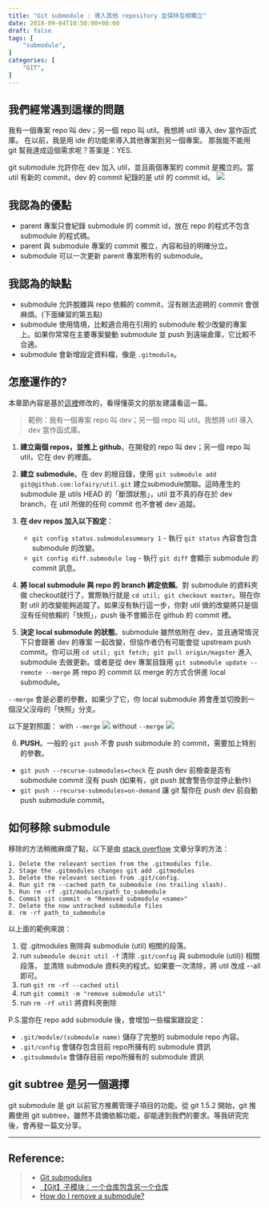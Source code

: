 ```yaml
---
title: "Git submodule : 導入其他 repository 並保持互相獨立"
date: 2018-09-04T10:50:00+08:00
draft: false
tags: [
    "submodule",
]
categories: [
    "GIT",
]
---
```

## 我們經常遇到這樣的問題
我有一個專案 repo 叫 dev；另一個 repo 叫 util。我想將 util 導入 dev 當作函式庫。
在以前，我是用 ide 的功能來導入其他專案到另一個專案。
那我能不能用 git 幫我達成這個需求呢？答案是：YES.

git submodule 允許你在 dev 加入 util，並且兩個專案的 commit 是獨立的。當 util 有新的 commit，dev 的 commit 紀錄的是 util 的 commit id。
![](https://imgur.com/QITwnYG.jpg)

## 我認為的優點
- parent 專案只會紀錄 submodule 的 commit id，放在 repo 的程式不包含 submodule 的程式碼。
- parent 與 submodule 專案的 commit 獨立，內容和目的明確分立。
- submodule 可以一次更新 parent 專案所有的 submodule。

## 我認為的缺點
- submodule 允許脫離與 repo 依賴的 commit，沒有辦法追朔的 commit 會很麻煩。(下面練習的第五點)
- submodule 使用情境，比較適合用在引用的 submodule 較少改變的專案上。如果你常常在主要專案變動 submodule 並 push 到遠端倉庫，它比較不合適。
- submodule 會新增設定資料檔，像是 `.gitmodule`。

<!-- more -->
## 怎麼運作的?
本章節內容是基於[這裡](http://dan.mccloy.info/2015/06/11/Git-submodules/)修改的，看得懂英文的朋友建議看這一篇。

> 範例：我有一個專案 repo 叫 dev；另一個 repo 叫 util。我想將 util 導入 dev 當作函式庫。

1. **建立兩個 repos，並推上 github**。在開發的 repo 叫 dev；另一個 repo 叫 util，它在 dev 的裡面。

2. **建立 submodule**。在 dev 的根目錄，使用 `git submodule add git@github.com:lofairy/util.git` 建立submodule關聯。這時產生的 submodule 是 utils HEAD 的「斷頭狀態」，util 並不真的存在於 dev branch，在 util 所做的任何 commit 也不會被 dev 追蹤。

3. **在 dev repos 加入以下設定**：
    - `git config status.submodulesummary 1` - 執行 `git status` 內容會包含 submodule 的改變。
    - `git config diff.submodule log` - 執行 `git diff` 會顯示 submodule 的 commit 訊息。

4. **將 local submodule 與 repo 的 branch 綁定依賴**。對 submodule 的資料夾做 checkout就行了，實際執行就是 `cd util; git checkout master`。現在你對 util 的改變能夠追蹤了。如果沒有執行這一步，你對 util 做的改變將只是個沒有任何依賴的「快照」，push 後不會顯示在 github 的 commit 裡。

5. **決定 local submodule 的狀態**。submodule 雖然依附在 dev，並且通常情況下只會跟著 dev 的專案 一起改變，但協作者仍有可能會從 upstream push commit。你可以用 `cd util; git fetch; git pull origin/magster` 進入 submodule 去做更新。或者是從 dev 專案目錄用 `git submodule update --remote --merge` 將 repo 的 commit 以 merge 的方式合併進 local submodule。

`--merge` 會是必要的參數，如果少了它，你 local submodule 將會產並切換到一個沒父沒母的「快照」分支。

以下是對照圖：
with `--merge`
![](https://imgur.com/xwD7ies.jpg)
without `--merge`
![](https://imgur.com/YUfMwGN.jpg)

6. **PUSH**。一般的 `git push` 不會 push submodule 的 commit，需要加上特別的參數。
- `git push --recurse-submodules=check` 在 push dev 前檢查是否有 submodule commit 沒有 push (如果有，git push 就會警告你並停止動作)
- `git push --recurse-submodules=on-demand` 讓 git 幫你在 push dev 前自動 push submodule commit。

## 如何移除 submodule
移除的方法稍微麻煩了點，以下是由 [stack overflow](https://stackoverflow.com/questions/1260748/how-do-i-remove-a-submodule) 文章分享的方法：
```
1. Delete the relevant section from the .gitmodules file.
2. Stage the .gitmodules changes git add .gitmodules
3. Delete the relevant section from .git/config.
4. Run git rm --cached path_to_submodule (no trailing slash).
5. Run rm -rf .git/modules/path_to_submodule
6. Commit git commit -m "Removed submodule <name>"
7. Delete the now untracked submodule files
8. rm -rf path_to_submodule
```

以上面的範例來說：

1. 從 .gitmodules 刪除與 submodule (util) 相關的段落。
2. run `submodule deinit util -f` 清除 `.git/config` 與 submodule (util)) 相關段落，
   並清除 submodule 資料夾的程式。如果要一次清除，將 util 改成 --all 即可。
3. run `git rm -rf --cached util`
4. run `git commit -m "remove submodule util"`
5. run `rm -rf util` 將資料夾刪除


P.S.當你在 repo add submodule 後，會增加一些檔案跟設定：
- `.git/module/(submodule name)` 儲存了完整的 submodule repo 內容。
- `.git/config` 會儲存包含目前 repo所擁有的 submodule 資訊
- `.gitsubmodule` 會儲存目前 repo所擁有的 submodule 資訊

## git subtree 是另一個選擇
git submodule 是 git 以前官方推薦管理子項目的功能。從 git 1.5.2 開始，git 推薦使用 git subtree，雖然不具備依賴功能，卻能達到我們的要求。等我研究完後，會再發一篇文分享。

---
## Reference:
> - [Git submodules](http://dan.mccloy.info/2015/06/11/Git-submodules/)
> - [【Git】子模块：一个仓库包含另一个仓库](https://www.jianshu.com/p/491609b1c426)
> - [How do I remove a submodule?](https://stackoverflow.com/questions/1260748/how-do-i-remove-a-submodule)